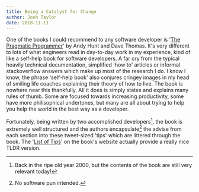 ```yaml
---
title: Being a Catalyst for Change
author: Josh Taylor
date: 2018-11-11
---
```


One of the books I could recommend to any software developer is '[The Pragmatic Programmer][]' by Andy Hunt and Dave Thomas. It's very different to lots of what engineers read in day-to-day work in my experience, kind of like a self-help book for software developers. A far cry from the typical heavily technical documentation, simplified 'how to' articles or informal stackoverflow answers which make up most of the research I do. I know I know, the phrase 'self-help book' also conjures cringey images in my head of smiling life coaches explaining their theory of how to live. The book is nowhere near this thankfully. All it does is simply states and explains many rules of thumb. Some are focused towards increasing productivity, some have more philisophical undertones, but many are all about trying to help you help the world in the best way as a developer.

Fortunately, being written by two accomplished developers[^1], the book is extremely well structured and the authors encapsulate[^2] the advise from each section into these tweet-sized 'tips' which are littered through the book. The '[List of Tips][]' on the book's website actually provide a really nice TLDR version.


[^1]: Back in the ripe old year 2000, but the contents of the book are still very relevant today!
[^2]: No software pun intended.

[The Pragmatic Programmer]: https://www.goodreads.com/book/show/4099.The_Pragmatic_Programmer
[List of Tips]: https://pragprog.com/the-pragmatic-programmer/extracts/tips

